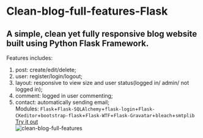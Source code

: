 # Clean-blog-full-features-Flask

## A simple, clean yet fully responsive blog website built using Python Flask Framework.  


Features includes:  
1. post: create/edit/delete;  
2. user: register/login/logout;  
3. layout: responsive to view size and user status(logged in/ admin/ not logged in);  
4. comment: logged in user commenting;  
5. contact: automatically sending email;  
Modules:
`Flask`+`Flask-SQLAlchemy`+`flask-login`+`Flask-CKeditor`+`bootstrap-flask`+`Flask-WTF`+`Flask-Gravatar`+`bleach`+`smtplib`  
[Try it out](https://replit.com/@jaycka/simple-blog-with-users?v=1)  
![clean-blog-full-features](https://github.com/jaycka/python3-projects/blob/main/img/simple-blog-full-feature-flask.gif?raw=true)  